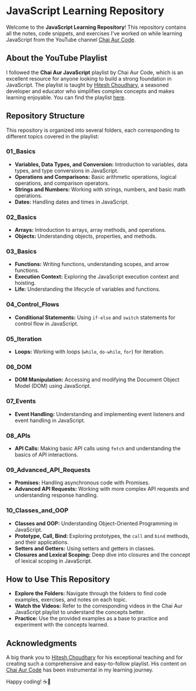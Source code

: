 # JavaScript Learning Repository

Welcome to the **JavaScript Learning Repository**! This repository contains all the notes, code snippets, and exercises I've worked on while learning JavaScript from the YouTube channel [Chai Aur Code](https://www.youtube.com/@chaiaurcode).

## About the YouTube Playlist

I followed the **Chai Aur JavaScript** playlist by Chai Aur Code, which is an excellent resource for anyone looking to build a strong foundation in JavaScript. The playlist is taught by [Hitesh Choudhary](https://github.com/hiteshchoudhary), a seasoned developer and educator who simplifies complex concepts and makes learning enjoyable. You can find the playlist [here](https://www.youtube.com/watch?v=Hr5iLG7sUa0&list=PLu71SKxNbfoBuX3f4EOACle2y-tRC5Q37).

## Repository Structure

This repository is organized into several folders, each corresponding to different topics covered in the playlist:

### 01_Basics
- **Variables, Data Types, and Conversion:** Introduction to variables, data types, and type conversions in JavaScript.
- **Operations and Comparisons:** Basic arithmetic operations, logical operations, and comparison operators.
- **Strings and Numbers:** Working with strings, numbers, and basic math operations.
- **Dates:** Handling dates and times in JavaScript.

### 02_Basics
- **Arrays:** Introduction to arrays, array methods, and operations.
- **Objects:** Understanding objects, properties, and methods.

### 03_Basics
- **Functions:** Writing functions, understanding scopes, and arrow functions.
- **Execution Context:** Exploring the JavaScript execution context and hoisting.
- **Life:** Understanding the lifecycle of variables and functions.

### 04_Control_Flows
- **Conditional Statements:** Using `if-else` and `switch` statements for control flow in JavaScript.

### 05_Iteration
- **Loops:** Working with loops (`while`, `do-while`, `for`) for iteration.

### 06_DOM
- **DOM Manipulation:** Accessing and modifying the Document Object Model (DOM) using JavaScript.

### 07_Events
- **Event Handling:** Understanding and implementing event listeners and event handling in JavaScript.

### 08_APIs
- **API Calls:** Making basic API calls using `fetch` and understanding the basics of API interactions.

### 09_Advanced_API_Requests
- **Promises:** Handling asynchronous code with Promises.
- **Advanced API Requests:** Working with more complex API requests and understanding response handling.

### 10_Classes_and_OOP
- **Classes and OOP:** Understanding Object-Oriented Programming in JavaScript.
- **Prototype, Call, Bind:** Exploring prototypes, the `call` and `bind` methods, and their applications.
- **Setters and Getters:** Using setters and getters in classes.
- **Closures and Lexical Scoping:** Deep dive into closures and the concept of lexical scoping in JavaScript.

## How to Use This Repository

- **Explore the Folders:** Navigate through the folders to find code examples, exercises, and notes on each topic.
- **Watch the Videos:** Refer to the corresponding videos in the Chai Aur JavaScript playlist to understand the concepts better.
- **Practice:** Use the provided examples as a base to practice and experiment with the concepts learned.

## Acknowledgments

A big thank you to [Hitesh Choudhary](https://github.com/hiteshchoudhary) for his exceptional teaching and for creating such a comprehensive and easy-to-follow playlist. His content on [Chai Aur Code](https://www.youtube.com/@chaiaurcode) has been instrumental in my learning journey.

Happy coding! ☕🚀
